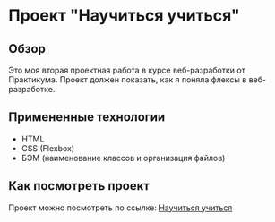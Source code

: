# Проект "Научиться учиться"

## Обзор

Это моя вторая проектная работа в курсе веб-разработки от Практикума. Проект должен показать, как я поняла флексы в веб-разработке.

## Примененные технологии
* HTML
* CSS (Flexbox)
* БЭМ (наименование классов и организация файлов)


## Как посмотреть проект
Проект можно посмотреть по ссылке:
[Научиться учиться](https://5388835.github.io/how-to-learn-bootcamp/)
